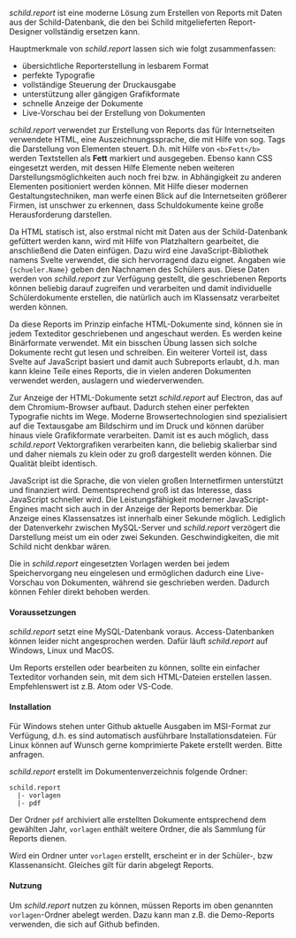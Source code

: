 _schild.report_ ist eine moderne Lösung zum Erstellen von Reports mit Daten
aus der Schild-Datenbank, die den bei Schild mitgelieferten Report-Designer
vollständig ersetzen kann.

Hauptmerkmale von _schild.report_ lassen sich wie folgt zusammenfassen:

* übersichtliche Reporterstellung in lesbarem Format
* perfekte Typografie
* vollständige Steuerung der Druckausgabe
* unterstützung aller gängigen Grafikformate
* schnelle Anzeige der Dokumente
* Live-Vorschau bei der Erstellung von Dokumenten

_schild.report_ verwendet zur Erstellung von Reports das für Internetseiten
verwendete HTML, eine Auszeichnungssprache, die mit Hilfe von sog. Tags
die Darstellung von Elementen steuert. D.h. mit Hilfe von `<b>Fett</b>`
werden Textstellen als **Fett** markiert und ausgegeben. Ebenso kann CSS
eingesetzt werden, mit dessen Hilfe Elemente neben weiteren
Darstellungsmöglichkeiten auch noch frei bzw. in Abhängigkeit zu anderen
Elementen positioniert werden können. Mit Hilfe dieser modernen
Gestaltungstechniken, man werfe einen Blick auf die Internetseiten
größerer Firmen, ist unschwer zu erkennen, dass Schuldokumente keine
große Herausforderung darstellen.

Da HTML statisch ist, also erstmal nicht mit Daten aus der
Schild-Datenbank gefüttert werden kann, wird mit Hilfe von Platzhaltern
gearbeitet, die anschließend die Daten einfügen. Dazu wird eine
JavaScript-Bibliothek namens Svelte verwendet, die sich hervorragend
dazu eignet. Angaben wie `{schueler.Name}` geben den Nachnamen des
Schülers aus. Diese Daten werden von _schild.report_ zur Verfügung gestellt, die
geschriebenen Reports können beliebig darauf zugreifen und verarbeiten
und damit individuelle Schülerdokumente erstellen, die natürlich auch im
Klassensatz verarbeitet werden können.

Da diese Reports im Prinzip einfache HTML-Dokumente sind, können sie in
jedem Texteditor geschriebenen und angeschaut werden. Es werden keine
Binärformate verwendet. Mit ein bisschen Übung lassen sich solche
Dokumente recht gut lesen und schreiben. Ein weiterer Vorteil ist, dass
Svelte auf JavaScript basiert und damit auch Subreports erlaubt, d.h.
man kann kleine Teile eines Reports, die in vielen anderen Dokumenten
verwendet werden, auslagern und wiederverwenden.

Zur Anzeige der HTML-Dokumente setzt _schild.report_ auf Electron, das auf dem
Chromium-Browser aufbaut. Dadurch stehen einer perfekten Typografie
nichts im Wege. Moderne Browsertechnologien sind spezialisiert auf die
Textausgabe am Bildschirm und im Druck und können darüber hinaus viele
Grafikformate verarbeiten. Damit ist es auch möglich, dass _schild.report_
Vektorgrafiken verarbeiten kann, die beliebig skalierbar sind und daher
niemals zu klein oder zu groß dargestellt werden können. Die Qualität
bleibt identisch.

JavaScript ist die Sprache, die von vielen großen Internetfirmen
unterstützt und finanziert wird. Dementsprechend groß ist das Interesse,
dass JavaScript schneller wird. Die Leistungsfähigkeit moderner
JavaScript-Engines macht sich auch in der Anzeige der Reports bemerkbar.
Die Anzeige eines Klassensatzes ist innerhalb einer Sekunde möglich.
Lediglich der Datenverkehr zwischen MySQL-Server und _schild.report_ verzögert die
Darstellung meist um ein oder zwei Sekunden. Geschwindigkeiten, die mit
Schild nicht denkbar wären.

Die in _schild.report_ eingesetzten Vorlagen werden bei jedem Speichervorgang
neu eingelesen und ermöglichen dadurch eine Live-Vorschau von Dokumenten,
während sie geschrieben werden. Dadurch können Fehler direkt behoben werden.

#### Voraussetzungen
_schild.report_ setzt eine MySQL-Datenbank voraus. Access-Datenbanken können
leider nicht angesprochen werden. Dafür läuft _schild.report_ auf Windows, Linux
und MacOS.

Um Reports erstellen oder bearbeiten zu können, sollte ein einfacher Texteditor
vorhanden sein, mit dem sich HTML-Dateien erstellen lassen. Empfehlenswert ist
z.B. Atom oder VS-Code.

#### Installation
Für Windows stehen unter Github aktuelle Ausgaben im MSI-Format zur Verfügung,
d.h. es sind automatisch ausführbare Installationsdateien. Für Linux können auf
Wunsch gerne komprimierte Pakete erstellt werden. Bitte anfragen.

_schild.report_ erstellt im Dokumentenverzeichnis folgende Ordner:

    schild.report
      |- vorlagen
      |- pdf

Der Ordner `pdf` archiviert alle erstellten Dokumente entsprechend dem gewählten Jahr,
`vorlagen` enthält weitere Ordner, die als Sammlung für Reports dienen.

Wird ein Ordner unter `vorlagen` erstellt, erscheint er in der Schüler-, bzw Klassenansicht.
Gleiches gilt für darin abgelegt Reports.

#### Nutzung
Um _schild.report_ nutzen zu können, müssen Reports im oben genannten `vorlagen`-Ordner
abelegt werden. Dazu kann man z.B. die Demo-Reports verwenden, die sich auf Github befinden.